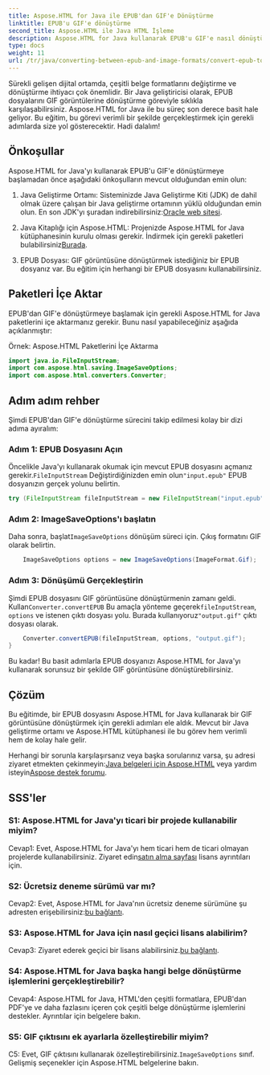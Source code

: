 ```yaml
---
title: Aspose.HTML for Java ile EPUB'dan GIF'e Dönüştürme
linktitle: EPUB'u GIF'e dönüştürme
second_title: Aspose.HTML ile Java HTML İşleme
description: Aspose.HTML for Java kullanarak EPUB'u GIF'e nasıl dönüştüreceğinizi öğrenin. Basit, verimli ve güvenilir.
type: docs
weight: 11
url: /tr/java/converting-between-epub-and-image-formats/convert-epub-to-gif/
---
```

Sürekli gelişen dijital ortamda, çeşitli belge formatlarını değiştirme ve dönüştürme ihtiyacı çok önemlidir. Bir Java geliştiricisi olarak, EPUB dosyalarını GIF görüntülerine dönüştürme göreviyle sıklıkla karşılaşabilirsiniz. Aspose.HTML for Java ile bu süreç son derece basit hale geliyor. Bu eğitim, bu görevi verimli bir şekilde gerçekleştirmek için gerekli adımlarda size yol gösterecektir. Hadi dalalım!

## Önkoşullar

Aspose.HTML for Java'yı kullanarak EPUB'u GIF'e dönüştürmeye başlamadan önce aşağıdaki önkoşulların mevcut olduğundan emin olun:

1. Java Geliştirme Ortamı:
    Sisteminizde Java Geliştirme Kiti (JDK) de dahil olmak üzere çalışan bir Java geliştirme ortamının yüklü olduğundan emin olun. En son JDK'yı şuradan indirebilirsiniz:[Oracle web sitesi](https://www.oracle.com/java/technologies/javase-downloads.html).

2. Java Kitaplığı için Aspose.HTML:
    Projenizde Aspose.HTML for Java kütüphanesinin kurulu olması gerekir. İndirmek için gerekli paketleri bulabilirsiniz[Burada](https://releases.aspose.com/html/java/).

3. EPUB Dosyası:
   GIF görüntüsüne dönüştürmek istediğiniz bir EPUB dosyanız var. Bu eğitim için herhangi bir EPUB dosyasını kullanabilirsiniz.

## Paketleri İçe Aktar

EPUB'dan GIF'e dönüştürmeye başlamak için gerekli Aspose.HTML for Java paketlerini içe aktarmanız gerekir. Bunu nasıl yapabileceğiniz aşağıda açıklanmıştır:

Örnek: Aspose.HTML Paketlerini İçe Aktarma
```java
import java.io.FileInputStream;
import com.aspose.html.saving.ImageSaveOptions;
import com.aspose.html.converters.Converter;
```

## Adım adım rehber

Şimdi EPUB'dan GIF'e dönüştürme sürecini takip edilmesi kolay bir dizi adıma ayıralım:

### Adım 1: EPUB Dosyasını Açın

 Öncelikle Java'yı kullanarak okumak için mevcut EPUB dosyasını açmanız gerekir.`FileInputStream` Değiştirdiğinizden emin olun`"input.epub"` EPUB dosyanızın gerçek yolunu belirtin.

```java
try (FileInputStream fileInputStream = new FileInputStream("input.epub")) {
```

### Adım 2: ImageSaveOptions'ı başlatın

 Daha sonra, başlat`ImageSaveOptions` dönüşüm süreci için. Çıkış formatını GIF olarak belirtin.

```java
    ImageSaveOptions options = new ImageSaveOptions(ImageFormat.Gif);
```

### Adım 3: Dönüşümü Gerçekleştirin

 Şimdi EPUB dosyasını GIF görüntüsüne dönüştürmenin zamanı geldi. Kullan`Converter.convertEPUB` Bu amaçla yönteme geçerek`fileInputStream`, `options` ve istenen çıktı dosyası yolu. Burada kullanıyoruz`"output.gif"` çıktı dosyası olarak.

```java
    Converter.convertEPUB(fileInputStream, options, "output.gif");
}
```

Bu kadar! Bu basit adımlarla EPUB dosyanızı Aspose.HTML for Java'yı kullanarak sorunsuz bir şekilde GIF görüntüsüne dönüştürebilirsiniz.

## Çözüm

Bu eğitimde, bir EPUB dosyasını Aspose.HTML for Java kullanarak bir GIF görüntüsüne dönüştürmek için gerekli adımları ele aldık. Mevcut bir Java geliştirme ortamı ve Aspose.HTML kütüphanesi ile bu görev hem verimli hem de kolay hale gelir.

 Herhangi bir sorunla karşılaşırsanız veya başka sorularınız varsa, şu adresi ziyaret etmekten çekinmeyin:[Java belgeleri için Aspose.HTML](https://reference.aspose.com/html/java/) veya yardım isteyin[Aspose destek forumu](https://forum.aspose.com/).

## SSS'ler

### S1: Aspose.HTML for Java'yı ticari bir projede kullanabilir miyim?

Cevap1: Evet, Aspose.HTML for Java'yı hem ticari hem de ticari olmayan projelerde kullanabilirsiniz. Ziyaret edin[satın alma sayfası](https://purchase.aspose.com/buy) lisans ayrıntıları için.

### S2: Ücretsiz deneme sürümü var mı?

 Cevap2: Evet, Aspose.HTML for Java'nın ücretsiz deneme sürümüne şu adresten erişebilirsiniz:[bu bağlantı](https://releases.aspose.com/).

### S3: Aspose.HTML for Java için nasıl geçici lisans alabilirim?

 Cevap3: Ziyaret ederek geçici bir lisans alabilirsiniz.[bu bağlantı](https://purchase.aspose.com/temporary-license/).

### S4: Aspose.HTML for Java başka hangi belge dönüştürme işlemlerini gerçekleştirebilir?

Cevap4: Aspose.HTML for Java, HTML'den çeşitli formatlara, EPUB'dan PDF'ye ve daha fazlasını içeren çok çeşitli belge dönüştürme işlemlerini destekler. Ayrıntılar için belgelere bakın.

### S5: GIF çıktısını ek ayarlarla özelleştirebilir miyim?

 C5: Evet, GIF çıktısını kullanarak özelleştirebilirsiniz.`ImageSaveOptions` sınıf. Gelişmiş seçenekler için Aspose.HTML belgelerine bakın.